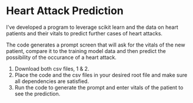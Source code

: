 # Heart Attack Prediction
I've developed a program to leverage scikit learn and the data on heart patients and their vitals
to predict further cases of heart attacks.

The code generates a prompt screen that will ask for the vitals of the new patient,
compare it to the training model data and then predict the possibility of the occurance of a heart attack.

1. Download both csv files, 1 & 2.
2. Place the code and the csv files in your desired root file and make sure all dependencies are satisfied.
3. Run the code to generate the prompt and enter vitals of the patient to see the prediction.

